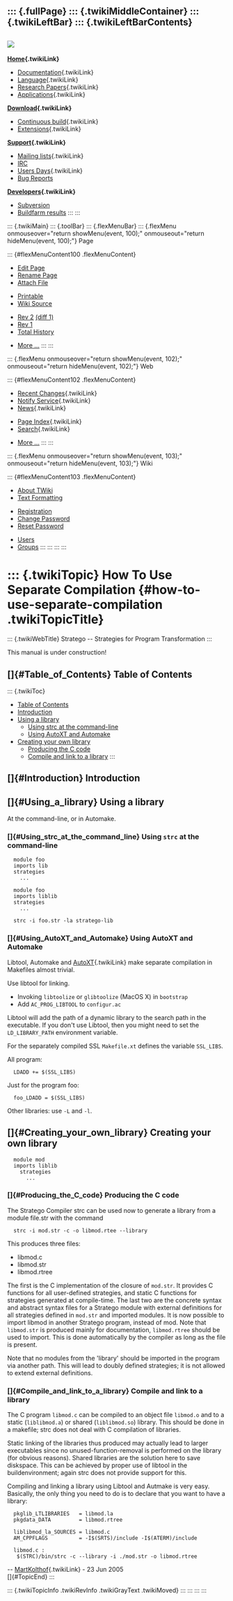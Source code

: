 ::: {.fullPage}
::: {.twikiMiddleContainer}
::: {.twikiLeftBar}
::: {.twikiLeftBarContents}
  ----------------------------------------------------------------------------------
  [![](../pub/Stratego/StrategoLogo/StrategoLogoTextlessWhite-100px.png)](WebHome)
  ----------------------------------------------------------------------------------

**[Home](WebHome){.twikiLink}**

-   [Documentation](StrategoDocumentation){.twikiLink}
-   [Language](StrategoLanguage){.twikiLink}
-   [Research Papers](StrategoPublications){.twikiLink}
-   [Applications](StrategoApplication){.twikiLink}

**[Download](StrategoDownload){.twikiLink}**

-   [Continuous build](ContinuousBuild){.twikiLink}
-   [Extensions](AdditionalPackageDownload){.twikiLink}

**[Support](StrategoSupport){.twikiLink}**

-   [Mailing lists](MailingList){.twikiLink}
-   [IRC](irc://irc.freenode.net/#stratego)
-   [Users Days](StrategoUsersDay){.twikiLink}
-   [Bug Reports](http://yellowgrass.org/project/StrategoXT)

**[Developers](StrategoDev){.twikiLink}**

-   [Subversion](https://svn.strategoxt.org/repos/StrategoXT/strategoxt/trunk)
-   [Buildfarm
    results](http://hydra.nixos.org/jobset/strategoxt/strategoxt-release/all)
:::
:::

::: {.twikiMain}
::: {.toolBar}
::: {.flexMenuBar}
::: {.flexMenu onmouseover="return showMenu(event, 100);" onmouseout="return hideMenu(event, 100);"}
Page

::: {#flexMenuContent100 .flexMenuContent}
-   [Edit
    Page](http://www.program-transformation.org/edit/Stratego/HowToUseSeparateCompilation?t=1536825586)
-   [Rename
    Page](http://www.program-transformation.org/rename/Stratego/HowToUseSeparateCompilation)
-   [Attach
    File](http://www.program-transformation.org/attach/Stratego/HowToUseSeparateCompilation)

<!-- -->

-   [Printable](http://www.program-transformation.org/view/Stratego/HowToUseSeparateCompilation?skin=print.pattern)
-   [Wiki
    Source](http://www.program-transformation.org/view/Stratego/HowToUseSeparateCompilation?skin=text&raw=on&contenttype=text/plain)

<!-- -->

-   [Rev
    2](http://www.program-transformation.org/view/Stratego/HowToUseSeparateCompilation?rev=1.2)
    [(diff 1)](http://www.program-transformation.org/rdiff/Stratego/HowToUseSeparateCompilation?rev1=1.2&rev2=1.1)
-   [Rev
    1](http://www.program-transformation.org/view/Stratego/HowToUseSeparateCompilation?rev=1.1)
-   [Total
    History](http://www.program-transformation.org/rdiff/Stratego/HowToUseSeparateCompilation)

<!-- -->

-   [More
    \...](http://www.program-transformation.org/oops/Stratego/HowToUseSeparateCompilation?template=oopsmore&param1=1.2&param2=1.2)
:::
:::

::: {.flexMenu onmouseover="return showMenu(event, 102);" onmouseout="return hideMenu(event, 102);"}
Web

::: {#flexMenuContent102 .flexMenuContent}
-   [Recent Changes](WebChanges){.twikiLink}
-   [Notify Service](WebNotify){.twikiLink}
-   [News](WebNews){.twikiLink}

<!-- -->

-   [Page Index](WebIndex){.twikiLink}
-   [Search](WebSearch){.twikiLink}

<!-- -->

-   [More
    \...](http://www.program-transformation.org/oops/Stratego/HowToUseSeparateCompilation?template=oopsmore&param1=1.2&param2=1.2)
:::
:::

::: {.flexMenu onmouseover="return showMenu(event, 103);" onmouseout="return hideMenu(event, 103);"}
Wiki

::: {#flexMenuContent103 .flexMenuContent}
-   [About
    TWiki](http://www.program-transformation.org/view/TWiki/WebHome)
-   [Text
    Formatting](http://www.program-transformation.org/view/TWiki/TextFormattingRules)

<!-- -->

-   [Registration](http://www.program-transformation.org/view/TWiki/TWikiRegistration)
-   [Change
    Password](http://www.program-transformation.org/view/TWiki/ChangePassword)
-   [Reset
    Password](http://www.program-transformation.org/view/TWiki/ResetPassword)

<!-- -->

-   [Users](http://www.program-transformation.org/view/Main/TWikiUsers)
-   [Groups](http://www.program-transformation.org/view/Main/TWikiGroups)
:::
:::
:::
:::

::: {.twikiTopic}
How To Use Separate Compilation {#how-to-use-separate-compilation .twikiTopicTitle}
===============================

::: {.twikiWebTitle}
Stratego \-- Strategies for Program Transformation
:::

This manual is under construction!

[]{#Table_of_Contents} Table of Contents
----------------------------------------

::: {.twikiToc}
-   [Table of Contents](HowToUseSeparateCompilation#Table_of_Contents)
-   [Introduction](HowToUseSeparateCompilation#Introduction)
-   [Using a library](HowToUseSeparateCompilation#Using_a_library)
    -   [Using strc at the
        command-line](HowToUseSeparateCompilation#Using_strc_at_the_command_line)
    -   [Using AutoXT and
        Automake](HowToUseSeparateCompilation#Using_AutoXT_and_Automake)
-   [Creating your own
    library](HowToUseSeparateCompilation#Creating_your_own_library)
    -   [Producing the C
        code](HowToUseSeparateCompilation#Producing_the_C_code)
    -   [Compile and link to a
        library](HowToUseSeparateCompilation#Compile_and_link_to_a_library)
:::

[]{#Introduction} Introduction
------------------------------

[]{#Using_a_library} Using a library
------------------------------------

At the command-line, or in Automake.

### []{#Using_strc_at_the_command_line} Using `strc` at the command-line

      module foo
      imports lib
      strategies
        ...

      module foo
      imports liblib
      strategies
        ...

      strc -i foo.str -la stratego-lib

### []{#Using_AutoXT_and_Automake} Using AutoXT and Automake

Libtool, Automake and [AutoXT](AutoXT){.twikiLink} make separate
compilation in Makefiles almost trivial.

Use libtool for linking.

-   Invoking `libtoolize` or `glibtoolize` (MacOS X) in `bootstrap`
-   Add `AC_PROG_LIBTOOL` to `configur.ac`

Libtool will add the path of a dynamic library to the search path in the
executable. If you don\'t use Libtool, then you might need to set the
`LD_LIBRARY_PATH` environment variable.

For the separately compiled SSL `Makefile.xt` defines the variable
`SSL_LIBS`.

All program:

      LDADD += $(SSL_LIBS)

Just for the program foo:

      foo_LDADD = $(SSL_LIBS)

Other libraries: use `-L` and `-l`.

[]{#Creating_your_own_library} Creating your own library
--------------------------------------------------------

      module mod
      imports liblib
        strategies
          ...

### []{#Producing_the_C_code} Producing the C code

The Stratego Compiler strc can be used now to generate a library from a
module file.str with the command

      strc -i mod.str -c -o libmod.rtee --library 

This produces three files:

-   libmod.c
-   libmod.str
-   libmod.rtree

The first is the C implementation of the closure of `mod.str`. It
provides C functions for all user-defined strategies, and static C
functions for strategies generated at compile-time. The last two are the
concrete syntax and abstract syntax files for a Stratego module with
external definitions for all strategies defined in `mod.str` and
imported modules. It is now possible to import libmod in another
Stratego program, instead of mod. Note that `libmod.str` is produced
mainly for documentation, `libmod.rtree` should be used to import. This
is done automatically by the compiler as long as the file is present.

Note that no modules from the \'library\' should be imported in the
program via another path. This will lead to doubly defined strategies;
it is not allowed to extend external definitions.

### []{#Compile_and_link_to_a_library} Compile and link to a library

The C program `libmod.c` can be compiled to an object file `libmod.o`
and to a static (`liblibmod.a`) or shared (`liblibmod.so`) library. This
should be done in a makefile; strc does not deal with C compilation of
libraries.

Static linking of the libraries thus produced may actually lead to
larger executables since no unused-function-removal is performed on the
library (for obvious reasons). Shared libraries are the solution here to
save diskspace. This can be achieved by proper use of libtool in the
buildenvironment; again strc does not provide support for this.

Compiling and linking a library using Libtool and Autmake is very easy.
Basically, the only thing you need to do is to declare that you want to
have a library:

      pkglib_LTLIBRARIES   = libmod.la 
      pkgdata_DATA         = libmod.rtree

      liblibmod_la_SOURCES = libmod.c
      AM_CPPFLAGS          = -I$(SRTS)/include -I$(ATERM)/include

      libmod.c : 
       $(STRC)/bin/strc -c --library -i ./mod.str -o libmod.rtree

\-- [MartKolthof](../Main/MartKolthof){.twikiLink} - 23 Jun 2005\
[]{#TopicEnd}
:::

::: {.twikiTopicInfo .twikiRevInfo .twikiGrayText .twikiMoved}
:::
:::
:::
:::
